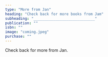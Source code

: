 ```yaml
---
type: "More from Jan"
heading: "Check back for more books from Jam"
subheading: "____________________________"
publication: ""
isbn: ""
image: "coming.jpeg"
purchase: ""
---
```

Check back for more from Jan.